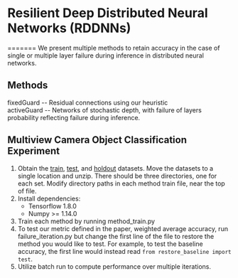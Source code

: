 # Resilient Deep Distributed Neural Networks (RDDNNs)
=======
We present multiple methods to retain accuracy in the case of single or multiple layer failure during inference in distributed neural networks.

## Methods
fixedGuard -- Residual connections using our heuristic  
activeGuard -- Networks of stochastic depth, with failure of layers probability reflecting failure during inference.  

## Multiview Camera Object Classification Experiment
1. Obtain the [train](https://anonymousfiles.io/3GVNxBrV/), [test](https://anonymousfiles.io/PF7jVmsN/), and [holdout](https://anonymousfiles.io/wPsdRDxB/) datasets. Move the datasets to a single location and unzip. There should be three directories, one for each set. Modify directory paths in each method train file, near the top of file.
2. Install dependencies:
    * Tensorflow 1.8.0
    * Numpy >= 1.14.0
3. Train each method by running method\_train.py
4. To test our metric defined in the paper, weighted average accuracy, run failure\_iteration.py but change the first line of the file to restore the method you would like to test. For example, to test the baseline accuracy, the first line would instead read `from restore_baseline import test`.
5. Utilize batch run to compute performance over multiple iterations.
